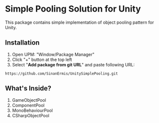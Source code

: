 # Simple Pooling Solution for Unity
This package contains simple implementation of object pooling pattern for Unity.
## Installation
1.  Open UPM: "Window/Package Manager"  
2.  Click "+" button at the top left  
3.  Select "**Add package from git URL**" and paste following URL:  
```
https://github.com/SinanErmis/UnitySimplePooling.git

```
## What's Inside?
1. GameObjectPool
2. ComponentPool
3. MonoBehaviourPool
4. CSharpObjectPool
